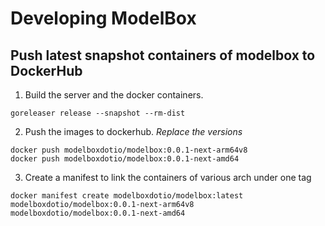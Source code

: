 # Developing ModelBox


## Push latest snapshot containers of modelbox to DockerHub

1. Build the server and the docker containers.
```
goreleaser release --snapshot --rm-dist
```

2. Push the images to dockerhub. *Replace the versions*
```
docker push modelboxdotio/modelbox:0.0.1-next-arm64v8
docker push modelboxdotio/modelbox:0.0.1-next-amd64
```

3. Create a manifest to link the containers of various arch under one tag
```
docker manifest create modelboxdotio/modelbox:latest modelboxdotio/modelbox:0.0.1-next-arm64v8 modelboxdotio/modelbox:0.0.1-next-amd64
```